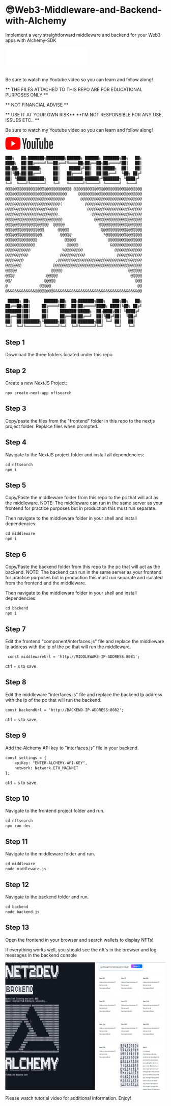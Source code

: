# 😎Web3-Middleware-and-Backend-with-Alchemy
Implement a very straightforward middleware and backend for your Web3 apps with Alchemy-SDK


<a><img src="https://github.com/net2devcrypto/Alchemy-SDK-Quick-NFT-Market/blob/main/public/alchemy-white.png" width="260" height="60"></a>
##
Be sure to watch my Youtube video so you can learn and follow along!


** THE FILES ATTACHED TO THIS REPO ARE FOR EDUCATIONAL PURPOSES ONLY **

** NOT FINANCIAL ADVISE **

** USE IT AT YOUR OWN RISK** **I'M NOT RESPONSIBLE FOR ANY USE, ISSUES ETC.. **


Be sure to watch my Youtube video so you can learn and follow along!

<a href="https://youtu.be/W7Xt7nxkYNY" target="_blank"><img src="https://github.com/net2devcrypto/misc/blob/main/ytlogo2.png" width="150" height="40"></a> 


```
███╗   ██╗███████╗████████╗██████╗ ██████╗ ███████╗██╗   ██╗
████╗  ██║██╔════╝╚══██╔══╝╚════██╗██╔══██╗██╔════╝██║   ██║
██╔██╗ ██║█████╗     ██║    █████╔╝██║  ██║█████╗  ██║   ██║
██║╚██╗██║██╔══╝     ██║   ██╔═══╝ ██║  ██║██╔══╝  ╚██╗ ██╔╝
██║ ╚████║███████╗   ██║   ███████╗██████╔╝███████╗ ╚████╔╝ 
╚═╝  ╚═══╝╚══════╝   ╚═╝   ╚══════╝╚═════╝ ╚══════╝  ╚═══╝  
@@@@@@@@@@@@@@@@@@@@@@@@@@@@@ @@@@@@@@@@@@@@@@@@@@@@@@@@@@@@  
@@@@@@@@@@@@@@@@@@@@@@@@@@@     @@@@@@@@@@@@@@@@@@@@@@@@@@@@
@@@@@@@@@@@@@@@@@@@@@@@@@@       @@@@@@@@@@@@@@@@@@@@@@@@@@@
@@@@@@@@@@@@@@@@@@@@@@@@(          @@@@@@@@@@@@@@@@@@@@@@@@@
@@@@@@@@@@@@@@@@@@@@@@@             @@@@@@@@@@@@@@@@@@@@@@@@
@@@@@@@@@@@@@@@@@@@@@@@.              @@@@@@@@@@@@@@@@@@@@@@
@@@@@@@@@@@@@@@@@@@@@@@@@              @@@@@@@@@@@@@@@@@@@@@
@@@@@@@@@@@@@@@@@@@  @@@@@               @@@@@@@@@@@@@@@@@@@
@@@@@@@@@@@@@@@@@      @@@@@              @@@@@@@@@@@@@@@@@@
@@@@@@@@@@@@@@@@        @@@@@              *@@@@@@@@@@@@@@@@
@@@@@@@@@@@@@@            @@@@@              @@@@@@@@@@@@@@@
@@@@@@@@@@@@@              @@@@@              &@@@@@@@@@@@@@
@@@@@@@@@@@              %@@@@@@@@              @@@@@@@@@@@@
@@@@@@@@@@              @@@@@@@@@@@              @@@@@@@@@@@
@@@@@@@@              ,@@@@@@@@@@@@@@@@@@@@@@@@@@@@@@@@@@@@@
@@@@@@@              @@@@@@@@@@@@@@@@@@@@@@@@@@@@@@@@@@@@@@@
@@@@@               @@@@@                             @@@@@@
@@@@              @@@@@                                @@@@@
@@/              @@@@@                                   @@@
@              @@@@@                                      @@
@&&&&&&&&&&&&@@@@@@@@&&&&&&&&&&&&&&&&&&&&&&&&&&&&&&&&&&&&&@@

 █████╗ ██╗      ██████╗██╗  ██╗███████╗███╗   ███╗██╗   ██╗
██╔══██╗██║     ██╔════╝██║  ██║██╔════╝████╗ ████║╚██╗ ██╔╝
███████║██║     ██║     ███████║█████╗  ██╔████╔██║ ╚████╔╝ 
██╔══██║██║     ██║     ██╔══██║██╔══╝  ██║╚██╔╝██║  ╚██╔╝  
██║  ██║███████╗╚██████╗██║  ██║███████╗██║ ╚═╝ ██║   ██║   
╚═╝  ╚═╝╚══════╝ ╚═════╝╚═╝  ╚═╝╚══════╝╚═╝     ╚═╝   ╚═╝   
```



## Step 1

Download the three folders located under this repo.

## Step 2

Create a new NextJS Project:

```shell
npx create-next-app nftsearch
```

## Step 3

Copy/paste the files from the "frontend" folder in this repo to the nextjs project folder.
Replace files when prompted.

## Step 4

Navigate to the NextJS project folder and install all dependencies:

```shell
cd nftsearch
npm i
```

## Step 5

Copy/Paste the middleware folder from this repo to the pc that will act as the middleware.
NOTE: The middleware can run in the same server as your frontend for practice purposes but in
production this must run separate.

Then navigate to the middleware folder in your shell and install dependencies:

```shell
cd middleware
npm i
```

## Step 6

Copy/Paste the backend folder from this repo to the pc that will act as the backend.
NOTE: The backend can run in the same server as your frontend for practice purposes but in
production this must run separate and isolated from the frontend and the middleware.


Then navigate to the middleware folder in your shell and install dependencies:

```shell
cd backend
npm i
```

## Step 7

Edit the frontend  "component/interfaces.js" file and replace the middleware Ip address with the
ip of the pc that will run the middleware.


```shell
 const middlewareUrl = 'http://MIDDLEWARE-IP-ADDRESS:8081';
```

ctrl + s to save.

## Step 8

Edit the middleware  "interfaces.js" file and replace the backend Ip address with the
ip of the pc that will run the backend.

```shell
const backendUrl = 'http://BACKEND-IP-ADDRESS:8082';
```
ctrl + s to save.

## Step 9

Add the Alchemy API key to "interfaces.js" file in your backend.

```shell
const settings = {
    apiKey: "ENTER-ALCHEMY-API-KEY",
    network: Network.ETH_MAINNET
};
```

ctrl + s to save.

## Step 10

Navigate to the frontend project folder and run.

```shell
cd nftsearch
npm run dev
```

## Step 11

Navigate to the middleware folder and run.

```shell
cd middleware
node middleware.js
```

## Step 12

Navigate to the backend folder and run.

```shell
cd backend
node backend.js
```


## Step 13

Open the frontend in your browser and search wallets to display NFTs!

If everything works well, you should see the nft's in the browser and log messages in the backend console

<a><img src="https://github.com/net2devcrypto/misc/blob/main/outputbackend.png" width="960" height="400"></a>

Please watch tutorial video for additional information.
Enjoy!



